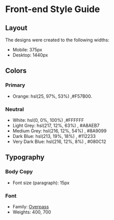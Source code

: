 # Front-end Style Guide

## Layout

The designs were created to the following widths:

- Mobile: 375px
- Desktop: 1440px

## Colors

### Primary

- Orange: hsl(25, 97%, 53%) ,#F57B00.

### Neutral

- White: hsl(0, 0%, 100%) ,#FFFFFF
- Light Grey: hsl(217, 12%, 63%) , #A8AEB7
- Medium Grey: hsl(216, 12%, 54%) , #8A9099
- Dark Blue: hsl(213, 19%, 18%) , #112233
- Very Dark Blue: hsl(216, 12%, 8%) , #080C12

## Typography

### Body Copy

- Font size (paragraph): 15px

### Font

- Family: [Overpass](https://fonts.google.com/specimen/Overpass)
- Weights: 400, 700
